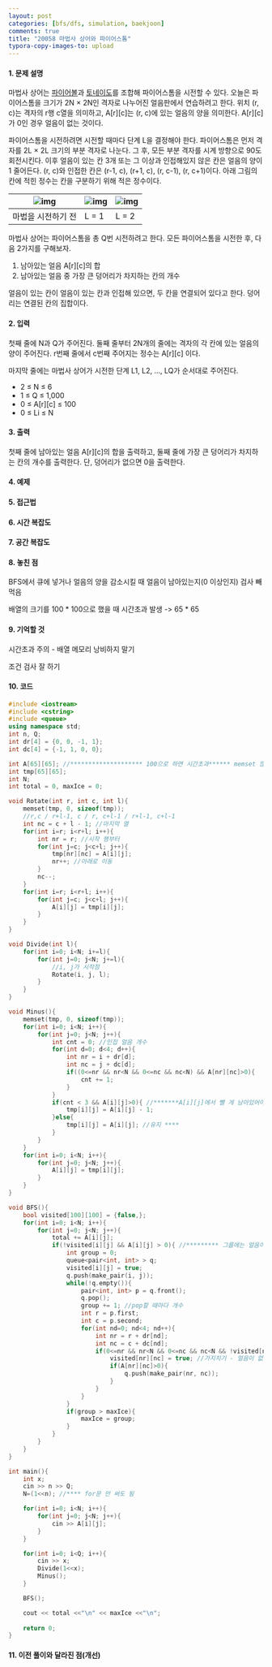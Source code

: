 ```yaml
---
layout: post
categories: [bfs/dfs, simulation, baekjoon]
comments: true
title: "20058 마법사 상어와 파이어스톰"
typora-copy-images-to: upload
---
```


#### 1. 문제 설명

마법사 상어는 [파이어볼](https://www.acmicpc.net/problem/20056)과 [토네이도](https://www.acmicpc.net/problem/20057)를 조합해 파이어스톰을 시전할 수 있다. 오늘은 파이어스톰을 크기가 2N × 2N인 격자로 나누어진 얼음판에서 연습하려고 한다. 위치 (r, c)는 격자의 r행 c열을 의미하고, A[r][c]는 (r, c)에 있는 얼음의 양을 의미한다. A[r][c]가 0인 경우 얼음이 없는 것이다.

파이어스톰을 시전하려면 시전할 때마다 단계 L을 결정해야 한다. 파이어스톰은 먼저 격자를 2L × 2L 크기의 부분 격자로 나눈다. 그 후, 모든 부분 격자를 시계 방향으로 90도 회전시킨다. 이후 얼음이 있는 칸 3개 또는 그 이상과 인접해있지 않은 칸은 얼음의 양이 1 줄어든다. (r, c)와 인접한 칸은 (r-1, c), (r+1, c), (r, c-1), (r, c+1)이다. 아래 그림의 칸에 적힌 정수는 칸을 구분하기 위해 적은 정수이다.

| ![img](https://tva1.sinaimg.cn/large/e6c9d24egy1h19ird7kb5j20ts0tymzo.jpg) | ![img](https://tva1.sinaimg.cn/large/e6c9d24egy1h19irdxidvj20tk0tq76r.jpg) | ![img](https://tva1.sinaimg.cn/large/e6c9d24egy1h19ireg18zj20tk0tq76r.jpg) |
| ------------------------------------------------------------ | ------------------------------------------------------------ | ------------------------------------------------------------ |
| 마법을 시전하기 전                                           | L = 1                                                        | L = 2                                                        |

마법사 상어는 파이어스톰을 총 Q번 시전하려고 한다. 모든 파이어스톰을 시전한 후, 다음 2가지를 구해보자.

1. 남아있는 얼음 A[r][c]의 합
2. 남아있는 얼음 중 가장 큰 덩어리가 차지하는 칸의 개수

얼음이 있는 칸이 얼음이 있는 칸과 인접해 있으면, 두 칸을 연결되어 있다고 한다. 덩어리는 연결된 칸의 집합이다.

#### 2. 입력

첫째 줄에 N과 Q가 주어진다. 둘째 줄부터 2N개의 줄에는 격자의 각 칸에 있는 얼음의 양이 주어진다. r번째 줄에서 c번째 주어지는 정수는 A[r][c] 이다.

마지막 줄에는 마법사 상어가 시전한 단계 L1, L2, ..., LQ가 순서대로 주어진다.

- 2 ≤ N ≤ 6
- 1 ≤ Q ≤ 1,000
- 0 ≤ A[r][c] ≤ 100
- 0 ≤ Li ≤ N

#### 3. 출력

첫째 줄에 남아있는 얼음 A[r][c]의 합을 출력하고, 둘째 줄에 가장 큰 덩어리가 차지하는 칸의 개수를 출력한다. 단, 덩어리가 없으면 0을 출력한다.

#### 4. 예제



#### 5. 접근법



#### 6. 시간 복잡도 



#### 7. 공간 복잡도



#### 8. 놓친 점

BFS에서 큐에 넣거나 얼음의 양을 감소시킬 때 얼음이 남아있는지(0 이상인지) 검사 빼먹음

배열의 크기를 100 * 100으로 했을 때 시간초과 발생 -> 65 * 65

#### 9. 기억할 것

시간초과 주의 - 배열 메모리 낭비하지 말기

조건 검사 잘 하기

#### 10. 코드

```c++
#include <iostream>
#include <cstring>
#include <queue>
using namespace std;
int n, Q;
int dr[4] = {0, 0, -1, 1};
int dc[4] = {-1, 1, 0, 0};

int A[65][65]; //******************** 100으로 하면 시간초과****** memset 많이 해서 그런듯
int tmp[65][65];
int N;
int total = 0, maxIce = 0;

void Rotate(int r, int c, int l){
    memset(tmp, 0, sizeof(tmp));
    //r,c / r+l-1, c / r, c+l-1 / r+l-1, c+l-1
    int nc = c + l - 1; //마지막 열
    for(int i=r; i<r+l; i++){
        int nr = r; //시작 행부터
        for(int j=c; j<c+l; j++){
            tmp[nr][nc] = A[i][j];
            nr++; //아래로 이동
        }
        nc--;
    }
    for(int i=r; i<r+l; i++){
        for(int j=c; j<c+l; j++){
            A[i][j] = tmp[i][j];
        }
    }
}

void Divide(int l){
    for(int i=0; i<N; i+=l){
        for(int j=0; j<N; j+=l){
            //i, j가 시작점
            Rotate(i, j, l);
        }
    }
}

void Minus(){
    memset(tmp, 0, sizeof(tmp));
    for(int i=0; i<N; i++){
        for(int j=0; j<N; j++){
            int cnt = 0; //인접 얼음 개수
            for(int d=0; d<4; d++){
                int nr = i + dr[d];
                int nc = j + dc[d];
                if((0<=nr && nr<N && 0<=nc && nc<N) && A[nr][nc]>0){
                    cnt += 1;
                }
            }
            if(cnt < 3 && A[i][j]>0){ //*******A[i][j]에서 뺄 게 남아있어야 함 - 얼음 존재 여부 검사 중요
                tmp[i][j] = A[i][j] - 1;
            }else{
                tmp[i][j] = A[i][j]; //유지 ****
            }
        }
    }
    for(int i=0; i<N; i++){
        for(int j=0; j<N; j++){
            A[i][j] = tmp[i][j];
        }
    }
}

void BFS(){
    bool visited[100][100] = {false,};
    for(int i=0; i<N; i++){
        for(int j=0; j<N; j++){
            total += A[i][j];
            if(!visited[i][j] && A[i][j] > 0){ //********* 그룹에는 얼음이 존재해야 함
                int group = 0;
                queue<pair<int, int> > q;
                visited[i][j] = true;
                q.push(make_pair(i, j));
                while(!q.empty()){
                    pair<int, int> p = q.front();
                    q.pop();
                    group += 1; //pop할 때마다 개수
                    int r = p.first;
                    int c = p.second;
                    for(int nd=0; nd<4; nd++){
                        int nr = r + dr[nd];
                        int nc = c + dc[nd];
                        if(0<=nr && nr<N && 0<=nc && nc<N && !visited[nr][nc]){
                            visited[nr][nc] = true; //가지치기 - 얼음이 없는 인접한 칸에 미리 방문 표시
                            if(A[nr][nc]>0){
                                q.push(make_pair(nr, nc));
                            }
                        }
                    }
                }
                if(group > maxIce){
                    maxIce = group;
                }
            }
        }
    }
}

int main(){
    int x;
    cin >> n >> Q;
    N=(1<<n); //**** for문 안 써도 됨

    for(int i=0; i<N; i++){
        for(int j=0; j<N; j++){
            cin >> A[i][j];
        }
    }

    for(int i=0; i<Q; i++){
        cin >> x;
        Divide(1<<x);
        Minus();
    }

    BFS();

    cout << total <<"\n" << maxIce <<"\n";
    
    return 0;
}
```

#### 11. 이전 풀이와 달라진 점(개선)

